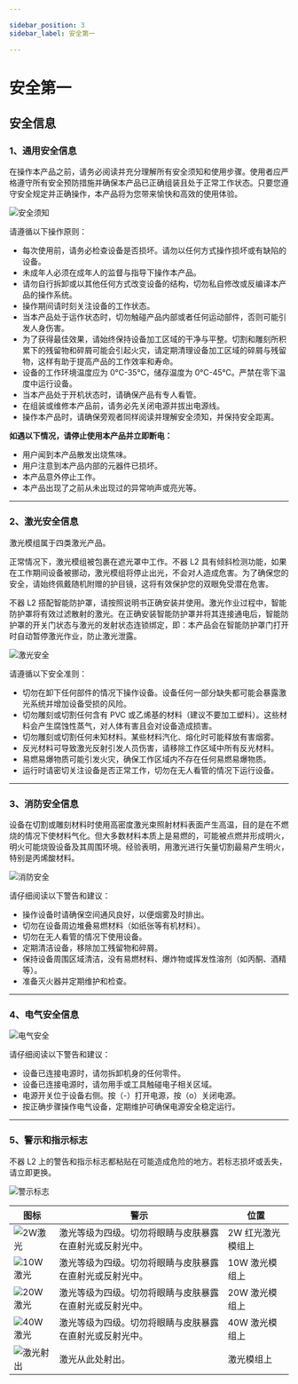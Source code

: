 ```yaml
---

sidebar_position: 3
sidebar_label: 安全第一

---
```

# 安全第一

## 安全信息

### 1、通用安全信息  
在操作本产品之前，请务必阅读并充分理解所有安全须知和使用步骤。使用者应严格遵守所有安全预防措施并确保本产品已正确组装且处于正常工作状态。只要您遵守安全规定并正确操作，本产品将为您带来愉快和高效的使用体验。

![安全须知](http://wiki-toocaa.oss-cn-hongkong.aliyuncs.com/%E5%AE%89%E5%85%A8%E7%AC%AC%E4%B8%80/1.png)

请遵循以下操作原则：

- 每次使用前，请务必检查设备是否损坏。请勿以任何方式操作损坏或有缺陷的设备。
- 未成年人必须在成年人的监督与指导下操作本产品。
- 请勿自行拆卸或以其他任何方式改变设备的结构，切勿私自修改或反编译本产品的操作系统。
- 操作期间请时刻关注设备的工作状态。
- 当本产品处于运作状态时，切勿触碰产品内部或者任何运动部件，否则可能引发人身伤害。
- 为了获得最佳效果，请始终保持设备加工区域的干净与平整。切割和雕刻所积累下的残留物和碎屑可能会引起火灾，请定期清理设备加工区域的碎屑与残留物，这样有助于提高产品的工作效率和寿命。
- 设备的工作环境温度应为 0°C-35°C，储存温度为 0°C-45°C。严禁在零下温度中运行设备。
- 当本产品处于开机状态时，请确保产品有专人看管。
- 在组装或维修本产品前，请务必先关闭电源并拔出电源线。
- 操作本产品时，请确保旁观者同样阅读并理解安全须知，并保持安全距离。

**如遇以下情况，请停止使用本产品并立即断电：**

- 用户闻到本产品散发出烧焦味。
- 用户注意到本产品内部的元器件已损坏。
- 本产品意外停止工作。
- 本产品出现了之前从未出现过的异常响声或亮光等。

---

### 2、激光安全信息  
激光模组属于四类激光产品。

正常情况下，激光模组被包裹在遮光罩中工作。不器 L2 具有倾斜检测功能，如果在工作期间设备被挪动，激光模组将停止出光，不会对人造成危害。为了确保您的安全，请始终佩戴随机附赠的护目镜，这将有效保护您的双眼免受潜在危害。

不器 L2 搭配智能防护罩，请按照说明书正确安装并使用。激光作业过程中，智能防护罩将有效过滤散射的激光。在正确安装智能防护罩并将其连接通电后，智能防护罩的开关门状态与激光的发射状态连锁绑定，即：本产品会在智能防护罩门打开时自动暂停激光作业，防止激光泄露。

![激光安全](http://wiki-toocaa.oss-cn-hongkong.aliyuncs.com/%E5%AE%89%E5%85%A8%E7%AC%AC%E4%B8%80/1.png)

请遵循以下安全准则：

- 切勿在卸下任何部件的情况下操作设备。设备任何一部分缺失都可能会暴露激光系统并增加设备受损的风险。
- 切勿雕刻或切割任何含有 PVC 或乙烯基的材料（建议不要加工塑料）。这些材料会产生腐蚀性蒸气，对人体有害且会对设备造成损害。
- 切勿雕刻或切割任何未知材料。某些材料汽化、熔化时可能释放有害烟雾。
- 反光材料可导致激光反射引发人员伤害，请移除工作区域中所有反光材料。
- 易燃易爆物质可能引发火灾，确保工作区域内不存在任何易燃易爆物质。
- 运行时请密切关注设备是否正常工作，切勿在无人看管的情况下运行设备。

---

### 3、消防安全信息  
设备在切割或雕刻材料时使用高密度激光束照射材料表面产生高温，目的是在不燃烧的情况下使材料气化。但大多数材料本质上是易燃的，可能被点燃并形成明火，明火可能烧毁设备及其周围环境。经验表明，用激光进行矢量切割最易产生明火，特别是丙烯酸材料。

![消防安全](http://wiki-toocaa.oss-cn-hongkong.aliyuncs.com/%E5%AE%89%E5%85%A8%E7%AC%AC%E4%B8%80/2.png)

请仔细阅读以下警告和建议：

- 操作设备时请确保空间通风良好，以便烟雾及时排出。
- 切勿在设备周边堆叠易燃材料（如纸张等有机材料）。
- 切勿在无人看管的情况下使用设备。
- 定期清洁设备，移除加工残留物和碎屑。
- 保持设备周围区域清洁，没有易燃材料、爆炸物或挥发性溶剂（如丙酮、酒精等）。
- 准备灭火器并定期维护和检查。

---

### 4、电气安全信息  
![电气安全](https://cdn.nlark.com/yuque/0/2023/png/28222438/1698199998925-08efb90d-882e-4f06-b880-7e83d13510c8.png)

请仔细阅读以下警告和建议：

- 设备已连接电源时，请勿拆卸机身的任何零件。
- 设备已连接电源时，请勿用手或工具触碰电子相关区域。
- 电源开关位于设备右侧。按（-）打开电源，按（o）关闭电源。
- 按正确步骤操作电气设备，定期维护可确保电源安全稳定运行。

---

### 5、警示和指示标志  
不器 L2 上的警告和指示标志都粘贴在可能造成危险的地方。若标志损坏或丢失，请立即更换。

![警示标志](http://wiki-toocaa.oss-cn-hongkong.aliyuncs.com/%E5%AE%89%E5%85%A8%E7%AC%AC%E4%B8%80/3.png)

| **图标** | **警示** | **位置** |
| --- | --- | --- |
| ![2W激光](http://wiki-toocaa.oss-cn-hongkong.aliyuncs.com/%E5%AE%89%E5%85%A8%E7%AC%AC%E4%B8%80/2w.png) | 激光等级为四级。切勿将眼睛与皮肤暴露在直射光或反射光中。 | 2W 红光激光模组上 |
| ![10W激光](http://wiki-toocaa.oss-cn-hongkong.aliyuncs.com/%E5%AE%89%E5%85%A8%E7%AC%AC%E4%B8%80/10w.png) | 激光等级为四级。切勿将眼睛与皮肤暴露在直射光或反射光中。 | 10W 激光模组上 |
| ![20W激光](http://wiki-toocaa.oss-cn-hongkong.aliyuncs.com/%E5%AE%89%E5%85%A8%E7%AC%AC%E4%B8%80/20w.png) | 激光等级为四级。切勿将眼睛与皮肤暴露在直射光或反射光中。 | 20W 激光模组上 |
| ![40W激光](http://wiki-toocaa.oss-cn-hongkong.aliyuncs.com/%E5%AE%89%E5%85%A8%E7%AC%AC%E4%B8%80/40w.png) | 激光等级为四级。切勿将眼睛与皮肤暴露在直射光或反射光中。 | 40W 激光模组上 |
| ![激光射出](http://wiki-toocaa.oss-cn-hongkong.aliyuncs.com/%E5%AE%89%E5%85%A8%E7%AC%AC%E4%B8%80/biu.png) | 激光从此处射出。 | 激光模组上 |
